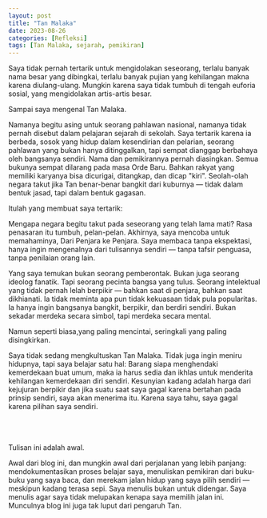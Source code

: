 ```yaml
---
layout: post
title: "Tan Malaka"
date: 2023-08-26
categories: [Refleksi]
tags: [Tan Malaka, sejarah, pemikiran]
---
```



<!-- <h1>Tan Malaka</h1> -->

<p>Saya tidak pernah tertarik untuk mengidolakan seseorang, terlalu banyak nama besar yang dibingkai, terlalu banyak pujian yang kehilangan makna karena diulang-ulang. Mungkin karena saya tidak tumbuh di tengah euforia sosial, yang  mengidolakan artis-artis besar.</p>

Sampai saya mengenal Tan Malaka.

<p>Namanya begitu asing untuk seorang pahlawan nasional, namanya tidak pernah disebut dalam pelajaran sejarah di sekolah. Saya tertarik karena ia berbeda, sosok yang hidup dalam kesendirian dan pelarian, seorang pahlawan yang bukan hanya ditinggalkan, tapi sempat dianggap berbahaya oleh bangsanya sendiri.
Nama dan pemikirannya pernah diasingkan. Semua bukunya sempat dilarang pada masa Orde Baru. Bahkan rakyat yang memiliki karyanya bisa dicurigai, ditangkap, dan dicap "kiri". Seolah-olah negara takut jika Tan benar-benar bangkit dari kuburnya — tidak dalam bentuk jasad, tapi dalam bentuk gagasan.</p>

Itulah yang membuat saya tertarik:

<p>Mengapa negara begitu takut pada seseorang yang telah lama mati?
Rasa penasaran itu tumbuh, pelan-pelan. Akhirnya, saya mencoba untuk memahaminya, Dari Penjara ke Penjara. Saya membaca tanpa ekspektasi, hanya ingin mengenalnya dari tulisannya sendiri — tanpa tafsir penguasa, tanpa penilaian orang lain.</p>

<p>Yang saya temukan bukan seorang pemberontak. Bukan juga seorang ideolog fanatik. Tapi seorang pecinta bangsa yang tulus. Seorang intelektual yang tidak pernah lelah berpikir — bahkan saat di penjara, bahkan saat dikhianati. Ia tidak meminta apa pun tidak kekuasaan tidak pula popularitas. Ia hanya ingin bangsanya bangkit, berpikir, dan berdiri sendiri. Bukan sekadar merdeka secara simbol, tapi merdeka secara mental.</p>

Namun seperti biasa,yang paling mencintai, seringkali yang paling disingkirkan.

<p>Saya tidak sedang mengkultuskan Tan Malaka. Tidak juga ingin meniru hidupnya, tapi saya belajar satu hal: Barang siapa menghendaki kemerdekaan buat umum, maka ia harus sedia dan ikhlas untuk menderita kehilangan kemerdekaan diri sendiri. Kesunyian kadang adalah harga dari kejujuran berpikir dan jika suatu saat saya gagal karena bertahan pada prinsip sendiri, saya akan menerima itu. Karena saya tahu, saya gagal karena pilihan saya sendiri.</p>
<br>
<br>
<br>
Tulisan ini adalah awal.

<p>Awal dari blog ini, dan mungkin awal dari perjalanan yang lebih panjang: mendokumentasikan proses belajar saya, menuliskan pemikiran dari buku-buku yang saya baca, dan merekam jalan hidup yang saya pilih sendiri — meskipun kadang terasa sepi. Saya menulis bukan untuk didengar. Saya menulis agar saya tidak melupakan kenapa saya memilih jalan ini. Munculnya blog ini juga tak luput dari pengaruh Tan.</p>
